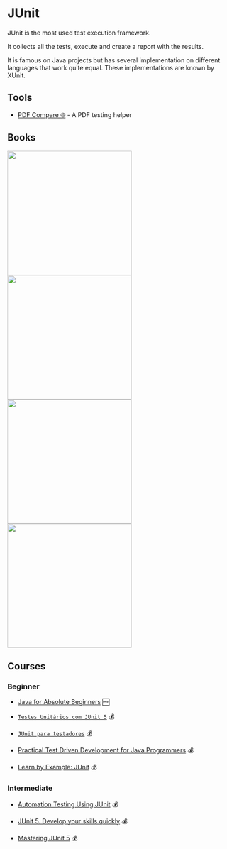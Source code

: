 # JUnit

JUnit is the most used test execution framework.

It collects all the tests, execute and create a report with the results.

It is famous on Java projects but has several implementation on different languages that work quite equal. These implementations are known by XUnit.

## Tools

- [PDF Compare 🌐](https://github.com/red6/pdfcompare) - A PDF testing helper

## Books

[<img src="https://images-na.ssl-images-amazon.com/images/P/B00VXT0ZA2.01.L.jpg" height="280"/>](https://www.amazon.com/Pragmatic-Unit-Testing-Java-JUnit/dp/1941222595)
[<img src="https://images-na.ssl-images-amazon.com/images/I/41mTVA2FhbL._SX397_BO1,204,203,200_.jpg" height="280"/>](https://www.amazon.com/dp/B09781KDZG)
[<img src="https://images-na.ssl-images-amazon.com/images/I/61vy4PVSfdL.jpg" height="280"/>](https://www.amazon.com/Practical-Unit-Testing-JUnit-Mockito/dp/8395185146)
[<img src="https://m.media-amazon.com/images/P/B076ZQCK5Q.01._SCLZZZZZZZ_SX500_.jpg" height="280"/>](https://www.amazon.com/dp/B076ZQCK5Q)

## Courses

### Beginner

- [Java for Absolute Beginners](https://www.udemy.com/course/java-for-absolute-beginners-c/) 🆓

- [`Testes Unitários com JUnit 5`](https://www.udemy.com/course/testes-unitarios-com-junit-5/) 💰

- [`JUnit para testadores`](https://www.udemy.com/course/junit-para-testadores/) 💰

- [Practical Test Driven Development for Java Programmers](https://www.udemy.com/course/practical-test-driven-development-for-java-programmers/) 💰

- [Learn by Example: JUnit](https://www.udemy.com/course/learn-by-example-junit/) 💰

### Intermediate

- [Automation Testing Using JUnit](https://www.udemy.com/course/automation-testing-using-junit/) 💰

- [JUnit 5. Develop your skills quickly](https://www.udemy.com/course/junit-java-unit-testing/) 💰

- [Mastering JUnit 5](https://www.udemy.com/course/mastering-junit-5/) 💰
